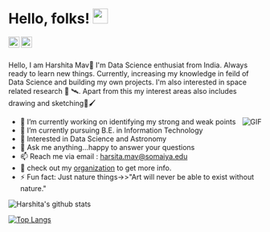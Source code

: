 # Hello, folks! <img src="https://raw.githubusercontent.com/MartinHeinz/MartinHeinz/master/wave.gif" width="30px">

<a href="https://www.linkedin.com/in/harshita-mav-b5800917b/">
  <img align="left" alt="Harshita's LinkdeIn" width="22px" src="https://cdn.jsdelivr.net/npm/simple-icons@v3/icons/linkedin.svg" />
</a>
<a href="https://www.instagram.com/harshitamav/?hl=en">
  <img align="left" alt="Harshita's Instagram" width="22px" src="https://cdn.jsdelivr.net/npm/simple-icons@v3/icons/instagram.svg" />
</a>

<br>
<br>

Hello, I am Harshita Mav👋 I'm Data Science enthusiat from India. Always ready to learn new things. Currently, increasing my knowledge in feild of Data Science and building my own projects. I'm also interested in space related research 🚀 🛰️. Apart from this my interest areas also includes drawing and sketching🎨🖌️


<img align="right" alt="GIF" src="https://media.giphy.com/media/du3J3cXyzhj75IOgvA/giphy.gif"/>
<!-- "https://media.giphy.com/media/du3J3cXyzhj75IOgvA/giphy.gif" -->

- 🔭 I’m currently working on identifying my strong and weak points
- 🌱 I’m currently pursuing B.E. in Information Technology 
- 🤔 Interested in Data Science and Astronomy 
- 💬 Ask me anything...happy to answer your questions
- 📫 Reach me via email : harsita.mav@somaiya.edu
- 👀 check out my [organization](https://github.com/BoomerScholars) to get more info.
- ⚡ Fun fact: Just nature things->>"Art will never be able to exist without nature."


![Harshita's github stats](https://github-readme-stats.vercel.app/api?username=HarshitaMav&show_icons=true&theme=dark)

[![Top Langs](https://github-readme-stats.vercel.app/api/top-langs/?username=HarshitaMav&layout=compact)](https://github.com/HarshitaMav/github-readme-stats)

<!-- <a href="https://github.com/anuraghazra/github-readme-stats">
  <img align="center" src="https://github-readme-stats.vercel.app/api/pin/?username=anuraghazra&repo=github-readme-stats" />
</a>
<a href="https://github.com/anuraghazra/convoychat">
  <img align="center" src="https://github-readme-stats.vercel.app/api/pin/?username=anuraghazra&repo=convoychat" />
</a> -->
